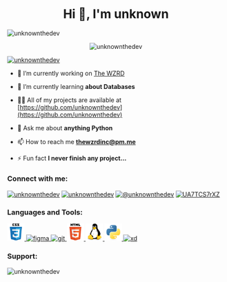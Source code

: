 
  
<h1 align="center">Hi 👋, I'm unknown</h1>

<p align="left"> <img src="https://komarev.com/ghpvc/?username=unknownthedev&label=Profile%20views&color=0e75b6&style=flat" alt="unknownthedev" /> </p>

<p align="center"><img src="https://github-profile-summary-cards.vercel.app/api/cards/profile-details?username=unknownthedev&theme=github_dark" alt="unknownthedev" /></p>

<p align="left"> <a href="https://twitter.com/unknownthedev" target="blank"><img src="https://img.shields.io/twitter/follow/unknownthedev?logo=twitter&style=for-the-badge" alt="unknownthedev" /></a> </p>

- 🔭 I’m currently working on [The WZRD](https://github.com/unknownthedev/thewzrd)

- 🌱 I’m currently learning **about Databases**

- 👨‍💻 All of my projects are available at [https://github.com/unknownthedev](https://github.com/unknownthedev)

- 💬 Ask me about **anything Python**

- 📫 How to reach me **thewzrdinc@pm.me**

- ⚡ Fun fact **I never finish any project...**

<h3 align="left">Connect with me:</h3>
<p align="left">
<a href="https://dev.to/unknownthedev" target="blank"><img align="center" src="https://cdn.jsdelivr.net/npm/simple-icons@3.0.1/icons/dev-dot-to.svg" alt="unknownthedev" height="30" width="40" /></a>
<a href="https://twitter.com/unknownthedev" target="blank"><img align="center" src="https://raw.githubusercontent.com/rahuldkjain/github-profile-readme-generator/master/src/images/icons/Social/twitter.svg" alt="unknownthedev" height="30" width="40" /></a>
<a href="https://medium.com/@unknownthedev" target="blank"><img align="center" src="https://raw.githubusercontent.com/rahuldkjain/github-profile-readme-generator/master/src/images/icons/Social/medium.svg" alt="@unknownthedev" height="30" width="40" /></a>
<a href="https://discord.gg/UA7TCS7rXZ" target="blank"><img align="center" src="https://raw.githubusercontent.com/rahuldkjain/github-profile-readme-generator/master/src/images/icons/Social/discord.svg" alt="UA7TCS7rXZ" height="30" width="40" /></a>
</p>

<h3 align="left">Languages and Tools:</h3>
<p align="left"> <a href="https://www.w3schools.com/css/" target="_blank"> <img src="https://raw.githubusercontent.com/devicons/devicon/master/icons/css3/css3-original-wordmark.svg" alt="css3" width="40" height="40"/> </a> <a href="https://www.figma.com/" target="_blank"> <img src="https://www.vectorlogo.zone/logos/figma/figma-icon.svg" alt="figma" width="40" height="40"/> </a> <a href="https://git-scm.com/" target="_blank"> <img src="https://www.vectorlogo.zone/logos/git-scm/git-scm-icon.svg" alt="git" width="40" height="40"/> </a> <a href="https://www.w3.org/html/" target="_blank"> <img src="https://raw.githubusercontent.com/devicons/devicon/master/icons/html5/html5-original-wordmark.svg" alt="html5" width="40" height="40"/> </a> <a href="https://www.linux.org/" target="_blank"> <img src="https://raw.githubusercontent.com/devicons/devicon/master/icons/linux/linux-original.svg" alt="linux" width="40" height="40"/> </a> <a href="https://www.python.org" target="_blank"> <img src="https://raw.githubusercontent.com/devicons/devicon/master/icons/python/python-original.svg" alt="python" width="40" height="40"/> </a> <a href="https://www.adobe.com/products/xd.html" target="_blank"> <img src="https://cdn.worldvectorlogo.com/logos/adobe-xd.svg" alt="xd" width="40" height="40"/> </a> </p>

<h3 align="left">Support:</h3>
<p><a href="https://www.buymeacoffee.com/unknownthedev"> <img align="left" src="https://cdn.buymeacoffee.com/buttons/v2/default-yellow.png" height="50" width="210" alt="unknownthedev" /></a></p><br><br>




